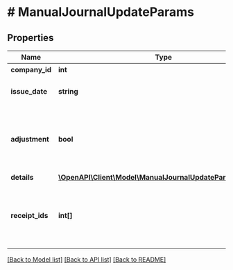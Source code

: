 # # ManualJournalUpdateParams

## Properties

Name | Type | Description | Notes
------------ | ------------- | ------------- | -------------
**company_id** | **int** | 事業所ID |
**issue_date** | **string** | 発生日 (yyyy-mm-dd) |
**adjustment** | **bool** | 決算整理仕訳フラグ（falseまたは未指定の場合: 日常仕訳） | [optional]
**details** | [**\OpenAPI\Client\Model\ManualJournalUpdateParamsDetails[]**](ManualJournalUpdateParamsDetails.md) |  |
**receipt_ids** | **int[]** | 証憑ファイルID（ファイルボックスのファイルID）（配列） | [optional]

[[Back to Model list]](../../README.md#models) [[Back to API list]](../../README.md#endpoints) [[Back to README]](../../README.md)
